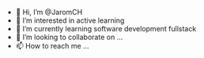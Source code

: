 - 👋 Hi, I’m @JaromCH
- 👀 I’m interested in active learning
- 🌱 I’m currently learning software development fullstack
- 💞️ I’m looking to collaborate on ...
- 📫 How to reach me ...


